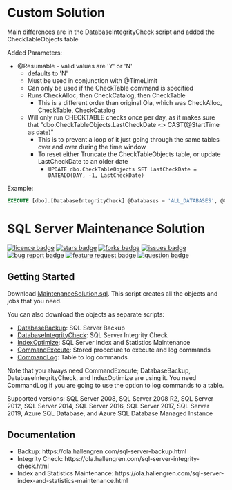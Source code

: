 # Custom Solution
Main differences are in the DatabaseIntegrityCheck script and added the CheckTableObjects table

Added Parameters:<br>
 - @Resumable - valid values are 'Y' or 'N'
    - defaults to 'N'
    - Must be used in conjunction with @TimeLimit
    - Can only be used if the CheckTable command is specified
    - Runs CheckAlloc, then CheckCatalog, then CheckTable
      - This is a different order than original Ola, which was CheckAlloc, CheckTable, CheckCatalog
    - Will only run CHECKTABLE checks once per day, as it makes sure that "dbo.CheckTableObjects.LastCheckDate <> CAST(@StartTime as date)"
      - This is to prevent a loop of it just going through the same tables over and over during the time window
      - To reset either Truncate the CheckTableObjects table, or update LastCheckDate to an older date
        - ```UPDATE dbo.CheckTableObjects SET LastCheckDate = DATEADD(DAY, -1, LastCheckDate) ```

Example:
```sql    
EXECUTE [dbo].[DatabaseIntegrityCheck] @Databases = 'ALL_DATABASES', @CheckCommands = 'CHECKALLOC,CHECKCATALOG,CHECKTABLE', @TimeLimit = 18000, @LogToTable = 'Y', @Execute = 'Y', @Resumable = 'Y'
```
# SQL Server Maintenance Solution
[![licence badge]][licence]
[![stars badge]][stars]
[![forks badge]][forks]
[![issues badge]][issues]
[![bug report badge]][bug report]
[![feature request badge]][feature request]
[![question badge]][question]

## Getting Started

Download [MaintenanceSolution.sql](/MaintenanceSolution.sql).
This script creates all the objects and jobs that you need.

You can also download the objects as separate scripts:
 - [DatabaseBackup](/DatabaseBackup.sql): SQL Server Backup
 - [DatabaseIntegrityCheck](/DatabaseIntegrityCheck.sql): SQL Server Integrity Check
 - [IndexOptimize](/IndexOptimize.sql): SQL Server Index and Statistics Maintenance
 - [CommandExecute](/CommandExecute.sql): Stored procedure to execute and log commands
 - [CommandLog](/CommandLog.sql): Table to log commands

Note that you always need CommandExecute; DatabaseBackup, DatabaseIntegrityCheck, and IndexOptimize are using it.
You need CommandLog if you are going to use the option to log commands to a table.

Supported versions: SQL Server 2008, SQL Server 2008 R2, SQL Server 2012, SQL Server 2014, SQL Server 2016, SQL Server 2017, SQL Server 2019, Azure SQL Database, and Azure SQL Database Managed Instance

## Documentation

<ul>
<li>Backup: https://ola.hallengren.com/sql-server-backup.html</li>
<li>Integrity Check: https://ola.hallengren.com/sql-server-integrity-check.html</li>
<li>Index and Statistics Maintenance: https://ola.hallengren.com/sql-server-index-and-statistics-maintenance.html</li>
</ul>

[licence badge]:https://img.shields.io/badge/license-MIT-blue.svg
[stars badge]:https://img.shields.io/github/stars/olahallengren/sql-server-maintenance-solution.svg
[forks badge]:https://img.shields.io/github/forks/olahallengren/sql-server-maintenance-solution.svg
[issues badge]:https://img.shields.io/github/issues/olahallengren/sql-server-maintenance-solution.svg
[bug report badge]:https://img.shields.io/github/issues/olahallengren/sql-server-maintenance-solution/Bug%20Report.svg
[feature request badge]:https://img.shields.io/github/issues/olahallengren/sql-server-maintenance-solution/Feature%20Request.svg
[question badge]:https://img.shields.io/github/issues/olahallengren/sql-server-maintenance-solution/Question.svg

[licence]:https://github.com/olahallengren/sql-server-maintenance-solution/blob/master/LICENSE
[stars]:https://github.com/olahallengren/sql-server-maintenance-solution/stargazers
[forks]:https://github.com/olahallengren/sql-server-maintenance-solution/network
[issues]:https://github.com/olahallengren/sql-server-maintenance-solution/issues
[bug report]:https://github.com/olahallengren/sql-server-maintenance-solution/issues?q=is%3Aopen+is%3Aissue+label%3A%22Bug+Report%22
[feature request]:https://github.com/olahallengren/sql-server-maintenance-solution/issues?q=is%3Aopen+is%3Aissue+label%3A%22Feature+Request%22
[question]:https://github.com/olahallengren/sql-server-maintenance-solution/issues?q=is%3Aopen+is%3Aissue+label%3AQuestion
